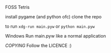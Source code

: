 FOSS Tetris

install pygame (and python ofc)
clone the repo

to run
```xdg-run main.pyw```
or
```python main.pyw```

Windows
Run main.pyw like a normal application

*COPYING*
Follow the LICENCE :)
